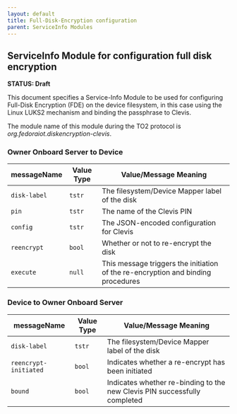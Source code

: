 ```yaml
---
layout: default
title: Full-Disk-Encryption configuration
parent: ServiceInfo Modules
---
```


## ServiceInfo Module for configuration full disk encryption

**STATUS: Draft**

This document specifies a Service-Info Module to be used for configuring Full-Disk Encryption (FDE) on the device filesystem, in this case using the Linux LUKS2 mechanism and binding the passphrase to Clevis.

The module name of this module during the TO2 protocol is *org.fedoraiot.diskencryption-clevis*.

### Owner Onboard Server to Device

| messageName | Value Type | Value/Message Meaning |
| --- | --- | --- |
| `disk-label` | `tstr` | The filesystem/Device Mapper label of the disk |
| `pin` | `tstr` | The name of the Clevis PIN |
| `config` | `tstr` | The JSON-encoded configuration for Clevis |
| `reencrypt` | `bool` | Whether or not to re-encrypt the disk |
| `execute` | `null` | This message triggers the initiation of the re-encryption and binding procedures |

### Device to Owner Onboard Server

| messageName | Value Type | Value/Message Meaning |
| --- | --- | --- |
| `disk-label` | `tstr` | The filesystem/Device Mapper label of the disk |
| `reencrypt-initiated` | `bool` | Indicates whether a re-encrypt has been initiated |
| `bound` | `bool` | Indicates whether re-binding to the new Clevis PIN successfully completed |

